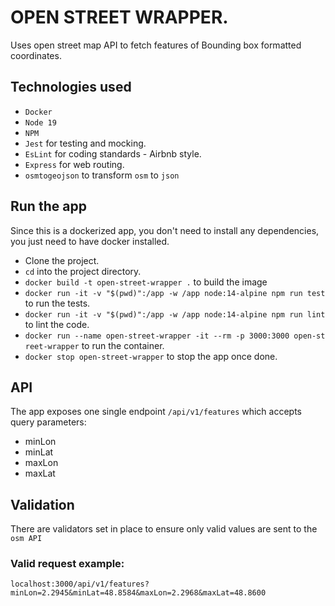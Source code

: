 # OPEN STREET WRAPPER.
Uses open street map API to fetch features of Bounding box formatted coordinates.

## Technologies used
- `Docker`
- `Node 19`
- `NPM`
- `Jest` for testing and mocking.
- `EsLint` for coding standards - Airbnb style.
- `Express` for web routing.
- `osmtogeojson` to transform `osm` to `json`

## Run the app
Since this is a dockerized app, you don't need to install any dependencies, you just need to have docker installed.

- Clone the project.
- `cd` into the project directory.
- `docker build -t open-street-wrapper .` to build the image
- `docker run -it -v "$(pwd)":/app -w /app node:14-alpine npm run test` to run the tests.
- `docker run -it -v "$(pwd)":/app -w /app node:14-alpine npm run lint` to lint the code.
- `docker run --name open-street-wrapper -it --rm -p 3000:3000 open-st
  reet-wrapper` to run the container.
- `docker stop open-street-wrapper` to stop the app once done.


## API
The app exposes one single endpoint `/api/v1/features` which accepts query parameters:
- minLon
- minLat
- maxLon
- maxLat

## Validation
There are validators set in place to ensure only valid values are sent to the `osm API`

### Valid request example:
`localhost:3000/api/v1/features?minLon=2.2945&minLat=48.8584&maxLon=2.2968&maxLat=48.8600`
